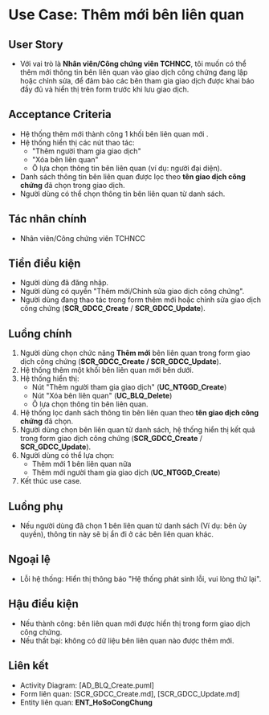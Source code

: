 # Use Case: Thêm mới bên liên quan

## User Story
- Với vai trò là **Nhân viên/Công chứng viên TCHNCC**, tôi muốn có thể thêm mới thông tin bên liên quan vào giao dịch công chứng đang lập hoặc chỉnh sửa, để đảm bảo các bên tham gia giao dịch được khai báo đầy đủ và hiển thị trên form trước khi lưu giao dịch.

## Acceptance Criteria
- Hệ thống thêm mới thành công 1 khối bên liên quan mới .
- Hệ thống hiển thị các nút thao tác:
  - "Thêm người tham gia giao dịch"
  - "Xóa bên liên quan"
  - Ô lựa chọn thông tin bên liên quan (ví dụ: người đại diện).
- Danh sách thông tin bên liên quan được lọc theo **tên giao dịch công chứng** đã chọn trong giao dịch.
- Người dùng có thể chọn thông tin bên liên quan từ danh sách.

## Tác nhân chính
- Nhân viên/Công chứng viên TCHNCC

## Tiền điều kiện
- Người dùng đã đăng nhập.
- Người dùng có quyền "Thêm mới/Chỉnh sửa giao dịch công chứng".
- Người dùng đang thao tác trong form thêm mới hoặc chỉnh sửa giao dịch công chứng (**SCR_GDCC_Create** / **SCR_GDCC_Update**).

## Luồng chính
1. Người dùng chọn chức năng **Thêm mới** bên liên quan trong form giao dịch công chứng (**SCR_GDCC_Create / SCR_GDCC_Update**).
2. Hệ thống thêm một khối bên liên quan mới bên dưới.
3. Hệ thống hiển thị:
   - Nút "Thêm người tham gia giao dịch" (**UC_NTGGD_Create**)
   - Nút "Xóa bên liên quan" (**UC_BLQ_Delete**)
   - Ô lựa chọn thông tin bên liên quan.
4. Hệ thống lọc danh sách thông tin bên liên quan theo **tên giao dịch công chứng** đã chọn.
5. Người dùng chọn bên liên quan từ danh sách, hệ thống hiển thị kết quả trong form giao dịch công chứng (**SCR_GDCC_Create** / **SCR_GDCC_Update**).
6. Người dùng có thể lựa chọn:
   - Thêm mới 1 bên liên quan nữa
   - Thêm mới người tham gia giao dịch (**UC_NTGGD_Create**) 
7. Kết thúc use case.

## Luồng phụ
- Nếu người dùng đã chọn 1 bên liên quan từ danh sách (Ví dụ: bên ủy quyền), thông tin này sẽ bị ẩn đi ở các bên liên quan khác.

## Ngoại lệ
- Lỗi hệ thống: Hiển thị thông báo "Hệ thống phát sinh lỗi, vui lòng thử lại".

## Hậu điều kiện
- Nếu thành công: bên liên quan mới được hiển thị trong form giao dịch công chứng.
- Nếu thất bại: không có dữ liệu bên liên quan nào được thêm mới.

## Liên kết
- Activity Diagram: [AD_BLQ_Create.puml]  
- Form liên quan: [SCR_GDCC_Create.md], [SCR_GDCC_Update.md]  
- Entity liên quan: **ENT_HoSoCongChung**